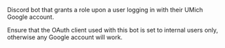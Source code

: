 Discord bot that grants a role upon a user logging in with their UMich Google account.

Ensure that the OAuth client used with this bot is set to internal users only, otherwise any Google account will work.